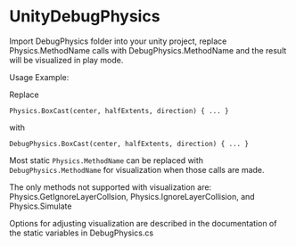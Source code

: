 # UnityDebugPhysics

Import DebugPhysics folder into your unity project, replace Physics.MethodName calls with DebugPhysics.MethodName and the result will be visualized in play mode.

Usage Example:

Replace

`Physics.BoxCast(center, halfExtents, direction) { ... }`

with

`DebugPhysics.BoxCast(center, halfExtents, direction) { ... }`

Most static `Physics.MethodName` can be replaced with `DebugPhysics.MethodName` for visualization when those calls are made.

The only methods not supported with visualization are: Physics.GetIgnoreLayerCollsion,  Physics.IgnoreLayerCollision, and Physics.Simulate

Options for adjusting visualization are described in the documentation of the static variables in DebugPhysics.cs
